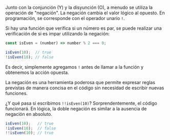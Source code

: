 
Junto con la conjunción (Y) y la disyunción (O), a menudo se utiliza la operación de "negación". La negación cambia el valor lógico al opuesto. En programación, se corresponde con el operador unario `!`.

Si hay una función que verifica si un número es par, se puede realizar una verificación de si es impar utilizando la negación:

```javascript
const isEven = (number) => number % 2 === 0;

isEven(10);  // true
!isEven(10); // false
```

Es decir, simplemente agregamos `!` antes de llamar a la función y obtenemos la acción opuesta.

La negación es una herramienta poderosa que permite expresar reglas previstas de manera concisa en el código sin necesidad de escribir nuevas funciones.

¿Y qué pasa si escribimos `!!isEven(10)`? Sorprendentemente, el código funcionará. En lógica, la doble negación es similar a la ausencia de negación en absoluto.

```javascript
isEven(10);   // true
!isEven(10);  // false
!!isEven(10); // true
```
